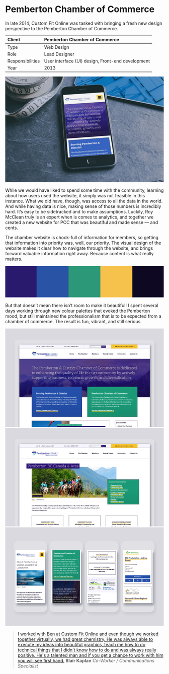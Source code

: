 # Pemberton Chamber of Commerce

In late 2014, Custom Fit Online was tasked with bringing a fresh new design perspective to the Pemberton Chamber of Commerce.

| Client           | Pemberton Chamber of Commerce |
| :--------------- | :--- |
| Type             | Web Design |
| Role             | Lead Designer |
| Responsibilities | User interface (UI) design, Front-end development |
| Year             | 2013 |

![Pemberton Chamber of Commerce redesign](../assets/redesign-pemberton-chamber.jpg)

While we would have liked to spend some time with the community, learning about how users used the website, it simply was not feasible in this instance. What we did have, though,  was access to all the data in the world. And while having data is nice, making sense of those numbers is incredibly hard. It’s easy to be sidetracked and to make assumptions. Luckily, Roy McClean truly is an expert when is comes to analytics, and together we created a new website for PCC that was beautiful and made sense — and cents.

The chamber website is chock-full of information for members, so getting that information into priority was, well, our priority. The visual design of the website makes it clear how to navigate through the website, and brings forward valuable information right away. Because content is what really matters. 

![Custom Fit Online](../assets/pemberton-chamber-colour.png)

But that doesn’t mean there isn’t room to make it beautiful! I spent several days working through new colour palettes that evoked the Pemberton mood, but still maintained the professionalism that is to be expected from a chamber of commerce. The result is fun, vibrant, and still serious.

![Pemberton Chamber of Commerce redesign desktop](../assets/pemberton-chamber-redesign-desktop.s1.png)
![Pemberton Chamber of Commerce redesign desktop](../assets/pemberton-chamber-redesign-desktop.s2.png)
![Pemberton Chamber of Commerce redesign mobile](../assets/pemberton-chamber-redesign-mobile.png)

>[I worked with Ben at Custom Fit Online and even though we worked together virtually, we had great chemistry. He was always able to execute my ideas into beautiful graphics, teach me how to do technical things that I didn't know how to do and was always really positive. He's a talented man and if you get a chance to work with him you will see first hand.](https://linkedin.com/in/bengroulx/#recommendations)
**Blair Kaplan**
*Co-Worker / Communications Specialist*
